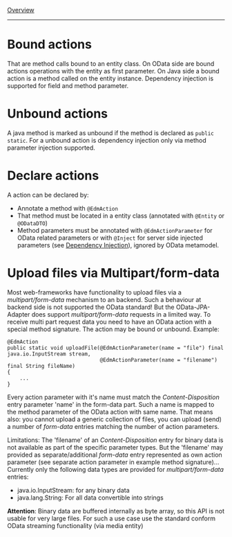 [Overview](TableOfContent.md)

---
# Bound actions
That are method calls bound to an entity class. On OData side are bound actions operations with the entity as first parameter. On Java side a bound action is a method called on the entity instance. Dependency injection is supported for field and method parameter.

# Unbound actions
A java method is marked as unbound if the method is declared as `public static`. For a unbound action is dependency injection only via method parameter injection supported.

# Declare actions
A action can be declared by:
* Annotate a method with `@EdmAction`
* That method must be located in a entity class (annotated with `@Entity` or `@ODataDTO`)
* Method parameters must be annotated with `@EdmActionParameter` for OData related parameters or with `@Inject` for server side injected parameters (see [Dependency Injection](DependencyInjection.md)), ignored by OData metamodel.

# Upload files via Multipart/form-data
Most web-frameworks have functionality to upload files via a *multipart/form-data* mechanism to an backend. Such a behaviour at backend side is not supported the OData standard! But the OData-JPA-Adapter does support *multipart/form-data* requests in a limited way. To receive multi part request data you need to have an OData action with a special method signature. The action may be bound or unbound. Example:

```
@EdmAction
public static void uploadFile(@EdmActionParameter(name = "file") final java.io.InputStream stream,
                              @EdmActionParameter(name = "filename") final String fileName)
{
	...
} 
```
Every action parameter with it's name must match the *Content-Disposition* entry parameter 'name' in the form-data part. Such a name is mapped to the method parameter of the OData action with same name. That means also: you cannot upload a generic collection of files, you can upload (send) a number of *form-data* entries matching the number of action parameters.

Limitations:
The 'filename' of an *Content-Disposition* entry for binary data is not available as part of the specific parameter types. But the 'filename' may provided as separate/additional *form-data* entry represented as own action parameter (see separate action parameter in example method signature)...
Currently only the following data types are provided for *multipart/form-data* entries: 
* java.io.InputStream: for any binary data
* java.lang.String: For all data convertible into strings

**Attention**: Binary data are buffered internally as byte array, so this API is not usable for very large files. For such a use case use the standard conform OData streaming functionality (via media entity)